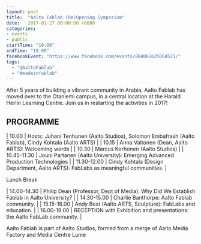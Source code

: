 ```yaml
---
layout: post
title:  "Aalto Fablab (Re)Opening Symposium"
date:   2017-01-27 00:00:00 +0000
categories:
- events
- public
startTime: "10:00"
endTime: "19:00"
facebookEvent: "https://www.facebook.com/events/884062625064521/"
tags:
  - "@AaltoFablab"
  - "#madeinfablab"
---
```


After 5 years of building a vibrant community in Arabia, Aalto Fablab has moved over to the Otaniemi campus, in a central location at the Harald Herlin Learning Centre. Join us in restarting the activities in 2017!

PROGRAMME
---------

| 10.00       | Hosts: Juhani Tenhunen (Aalto Studios), Solomon Embafrash (Aalto Fablab), Cindy Kohtala (Aalto ARTS) |
| 10.15		    | Anna Valtonen (Dean, Aalto ARTS): Welcoming words |
| 10.30		    | Marcus Korhonen (Aalto Studios) |
| 10.45-11.30 |	Jouni Partanen (Aalto University): Emerging Advanced Production Technologies |
| 11.30-12.00 |	Cindy Kohtala (Design Department, Aalto ARTS): FabLabs as meaningful communities. |

Lunch Break

| 14.00-14.30 | Philip Dean (Professor, Dept of Media): Why Did We Establish Fablab in Aalto University? |
| 14.30-15.00 | Charlie Banthorpe: Aalto Fablab community. |
| 15.15-16.00 | Andy Best (Aalto ARTS, Sculpture): FabLabs and education. |
| 16.00-19.00 | RECEPTION with Exhibition and presentations: the Aalto FabLab community. |

Aalto Fablab is part of Aalto Studios, formed from a merge of Aalto Media Factory and Media Centre Lume
